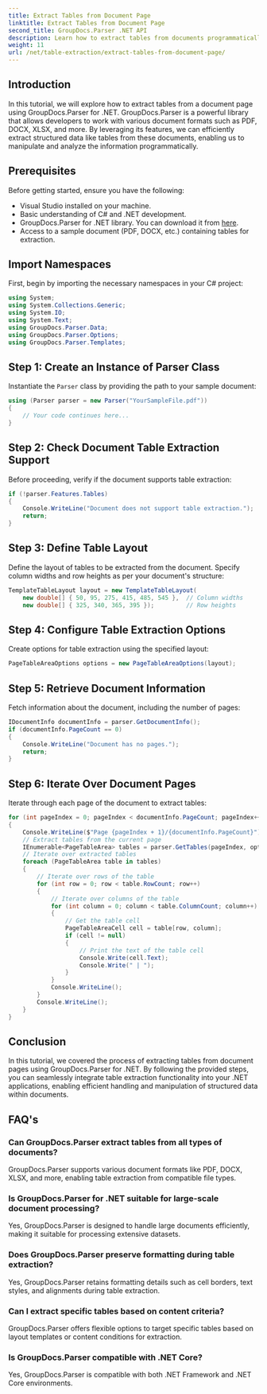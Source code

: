 ```yaml
---
title: Extract Tables from Document Page
linktitle: Extract Tables from Document Page
second_title: GroupDocs.Parser .NET API
description: Learn how to extract tables from documents programmatically using GroupDocs.Parser for .NET. This comprehensive tutorial provides step-by-step guidance.
weight: 11
url: /net/table-extraction/extract-tables-from-document-page/
---
```

## Introduction
In this tutorial, we will explore how to extract tables from a document page using GroupDocs.Parser for .NET. GroupDocs.Parser is a powerful library that allows developers to work with various document formats such as PDF, DOCX, XLSX, and more. By leveraging its features, we can efficiently extract structured data like tables from these documents, enabling us to manipulate and analyze the information programmatically.
## Prerequisites
Before getting started, ensure you have the following:
- Visual Studio installed on your machine.
- Basic understanding of C# and .NET development.
- GroupDocs.Parser for .NET library. You can download it from [here](https://releases.groupdocs.com/parser/net/).
- Access to a sample document (PDF, DOCX, etc.) containing tables for extraction.

## Import Namespaces
First, begin by importing the necessary namespaces in your C# project:
```csharp
using System;
using System.Collections.Generic;
using System.IO;
using System.Text;
using GroupDocs.Parser.Data;
using GroupDocs.Parser.Options;
using GroupDocs.Parser.Templates;
```
## Step 1: Create an Instance of Parser Class
Instantiate the `Parser` class by providing the path to your sample document:
```csharp
using (Parser parser = new Parser("YourSampleFile.pdf"))
{
    // Your code continues here...
}
```
## Step 2: Check Document Table Extraction Support
Before proceeding, verify if the document supports table extraction:
```csharp
if (!parser.Features.Tables)
{
    Console.WriteLine("Document does not support table extraction.");
    return;
}
```
## Step 3: Define Table Layout
Define the layout of tables to be extracted from the document. Specify column widths and row heights as per your document's structure:
```csharp
TemplateTableLayout layout = new TemplateTableLayout(
    new double[] { 50, 95, 275, 415, 485, 545 },  // Column widths
    new double[] { 325, 340, 365, 395 });         // Row heights
```
## Step 4: Configure Table Extraction Options
Create options for table extraction using the specified layout:
```csharp
PageTableAreaOptions options = new PageTableAreaOptions(layout);
```
## Step 5: Retrieve Document Information
Fetch information about the document, including the number of pages:
```csharp
IDocumentInfo documentInfo = parser.GetDocumentInfo();
if (documentInfo.PageCount == 0)
{
    Console.WriteLine("Document has no pages.");
    return;
}
```
## Step 6: Iterate Over Document Pages
Iterate through each page of the document to extract tables:
```csharp
for (int pageIndex = 0; pageIndex < documentInfo.PageCount; pageIndex++)
{
    Console.WriteLine($"Page {pageIndex + 1}/{documentInfo.PageCount}");
    // Extract tables from the current page
    IEnumerable<PageTableArea> tables = parser.GetTables(pageIndex, options);
    // Iterate over extracted tables
    foreach (PageTableArea table in tables)
    {
        // Iterate over rows of the table
        for (int row = 0; row < table.RowCount; row++)
        {
            // Iterate over columns of the table
            for (int column = 0; column < table.ColumnCount; column++)
            {
                // Get the table cell
                PageTableAreaCell cell = table[row, column];
                if (cell != null)
                {
                    // Print the text of the table cell
                    Console.Write(cell.Text);
                    Console.Write(" | ");
                }
            }
            Console.WriteLine();
        }
        Console.WriteLine();
    }
}
```

## Conclusion
In this tutorial, we covered the process of extracting tables from document pages using GroupDocs.Parser for .NET. By following the provided steps, you can seamlessly integrate table extraction functionality into your .NET applications, enabling efficient handling and manipulation of structured data within documents.

## FAQ's
### Can GroupDocs.Parser extract tables from all types of documents?
GroupDocs.Parser supports various document formats like PDF, DOCX, XLSX, and more, enabling table extraction from compatible file types.
### Is GroupDocs.Parser for .NET suitable for large-scale document processing?
Yes, GroupDocs.Parser is designed to handle large documents efficiently, making it suitable for processing extensive datasets.
### Does GroupDocs.Parser preserve formatting during table extraction?
Yes, GroupDocs.Parser retains formatting details such as cell borders, text styles, and alignments during table extraction.
### Can I extract specific tables based on content criteria?
GroupDocs.Parser offers flexible options to target specific tables based on layout templates or content conditions for extraction.
### Is GroupDocs.Parser compatible with .NET Core?
Yes, GroupDocs.Parser is compatible with both .NET Framework and .NET Core environments.
